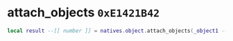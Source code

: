 # attach_objects `0xE1421B42`

```lua
local result --[[ number ]] = natives.object.attach_objects(_object1 --[[ number ]], _object2 --[[ number ]], _locator --[[ string ]], _position --[[ vector3 ]], _orientation --[[ vector3 ]], _unk5 --[[ number ]])
```